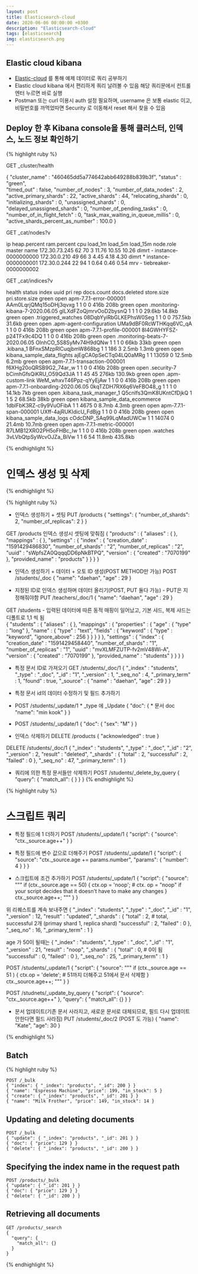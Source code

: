 ```yaml
---
layout: post
title: Elasticsearch-cloud
date: 2020-06-06 00:00:00 +0300
description: "Elasticsearch-cloud"
tags: [elasticsearch]
img: elasticsearch.png
---
```


## Elastic cloud kibana
* [Elastic-cloud][Elastic-cloud] 를 통해 예제 데이터로 쿼리 공부하기
* Elastic cloud kibana 에서 편리하게 쿼리 날려볼 수 있음 해당 쿼리문에서 컨트롤 엔터 누르면 바로 실행
* Postman 또는 curl 이용시 auth 설정 필요하며, username 은 보통 elastic 이고, 비밀번호를 까먹었따면 Security 로 이동해서 reset 해서 찾을 수 있음

## Deploy 한 후 Kibana console을 통해 클러스터, 인덱스, 노드 정보 확인하기

{% highlight ruby %}

GET _cluster/health

{
  "cluster_name" : "460465dd5a774642abb649288b839b3f",
  "status" : "green",    
  "timed_out" : false,
  "number_of_nodes" : 3,
  "number_of_data_nodes" : 2,
  "active_primary_shards" : 22,
  "active_shards" : 44,
  "relocating_shards" : 0,
  "initializing_shards" : 0,
  "unassigned_shards" : 0,
  "delayed_unassigned_shards" : 0,
  "number_of_pending_tasks" : 0,
  "number_of_in_flight_fetch" : 0,
  "task_max_waiting_in_queue_millis" : 0,
  "active_shards_percent_as_number" : 100.0
}

GET _cat/nodes?v

ip            heap.percent ram.percent cpu load_1m load_5m load_15m node.role master name
172.30.73.245           62          70   3   11.76   10.55    10.26 dimrt     -      instance-0000000000
172.30.0.210            49          66   3    4.45    4.18     4.30 dimrt     *      instance-0000000001
172.30.0.244            22          94   1    0.64    0.46     0.54 mrv       -      tiebreaker-0000000002



GET _cat/indices?v

health status index                           uuid                   pri rep docs.count docs.deleted store.size pri.store.size
green  open   apm-7.7.1-error-000001          AAm0LqrjQMq15oDHj3qvxg   1   1          0            0       416b           208b
green  open   .monitoring-kibana-7-2020.06.05 gILXdFZoQjmrvOoD2bysnQ   1   1          1            0     29.6kb         14.8kb
green  open   .triggered_watches              08DqbYyiRbGLKEPhsW0Seg   1   1          0            0    757.5kb         31.6kb
green  open   .apm-agent-configuration        UMa9dBF0RcWTHKqq6VC_qA   1   1          0            0       416b           208b
green  open   apm-7.7.1-profile-000001        8I4GWHYFSZ-p24TFx9c4DQ   1   1          0            0       416b           208b
green  open   .monitoring-beats-7-2020.06.05  OlnhCO_5S8SyMv74H9dQNw   1   1          1            0       66kb           33kb
green  open   .kibana_1                       BFnxSMzpRlCuqjbmW868bg   1   1        186            3      2.5mb          1.3mb
green  open   kibana_sample_data_flights      ajEgCA0pSeCTq04LQ0aMRg   1   1      13059            0     12.5mb          6.2mb
green  open   apm-7.7.1-transaction-000001    f6XHg20oQRSB9G2_74ar_w   1   1          0            0       416b           208b
green  open   .security-7                     bCimhGfsQiKRU_O59Qd3JA   1   1         45           45      276kb        130.9kb
green  open   .apm-custom-link                WeM_whxvT46Ppz-qYyEjAw   1   1          0            0       416b           208b
green  open   apm-7.7.1-onboarding-2020.06.05 0kqTZDH7RX6q6VeFBO48_g   1   1          1            0     14.1kb            7kb
green  open   .kibana_task_manager_1          Q5cnIfs3QmK8UKntCfDjkQ   1   1          5            2     68.5kb           38kb
green  open   kibana_sample_data_ecommerce    1dblFbK3RZ-c9y9VuOFibA   1   1       4675            0      8.7mb          4.3mb
green  open   apm-7.7.1-span-000001           UXff-4ajRUKIdicU_FdBjg   1   1          0            0       416b           208b
green  open   kibana_sample_data_logs         cOdcDNP_SAq99LqMadUWCw   1   1      14074            0     21.4mb         10.7mb
green  open   apm-7.7.1-metric-000001         R7LMB12XRO2PH5oFHBc_Iw   1   1          0            0       416b           208b
green  open   .watches                        3vLVbQtpSyWcvOJZa_BiVw   1   1          6           54     11.8mb        435.8kb


{% endhighlight %}

# 인덱스 생성 및 삭제
{% endhighlight %}



{% highlight ruby %}

* 인덱스 생성하기 + 셋팅
PUT /products
{
  "settings": {
    "number_of_shards": 2,
    "number_of_replicas": 2
  }
}

GET /products     인덱스 생성시 셋팅에 맞춰짐
{
  "products" : {
    "aliases" : { },
    "mappings" : { },
    "settings" : {
      "index" : {
        "creation_date" : "1591429486830",
        "number_of_shards" : "2",
        "number_of_replicas" : "2",
        "uuid" : "sWpfsZA0QqqqDD6pNkBTPQ",
        "version" : {
          "created" : "7070199"
        },
        "provided_name" : "products"
      }
    }
  }
}


* 인덱스 생성하기 + 데이터 + 오토 ID 생성(POST METHOD만 가능)
POST /students/_doc
{
  "name": "daehan",
  "age" : 29
}


* 지정된 ID로 인덱스 생성하며 데이터 올리기(POST, PUT 둘다 가능) - PUT은 지정해줘야함
PUT /teachers/_doc/1
{
  "name": "daehan",
  "age" : 29
}


GET /students           - 입력된 데이터에 따른 동적 매핑이 일어났고, 기본 샤드, 복제 샤드는 디폴트로 1,1 씩 됨  
{
  "students" : {
    "aliases" : { },
    "mappings" : {
      "properties" : {
        "age" : {
          "type" : "long"
        },
        "name" : {
          "type" : "text",
          "fields" : {
            "keyword" : {
              "type" : "keyword",
              "ignore_above" : 256
            }
          }
        }
      }
    },
    "settings" : {
      "index" : {
        "creation_date" : "1591429458440",
        "number_of_shards" : "1",
        "number_of_replicas" : "1",
        "uuid" : "mvXLMFZUTP-fv2mV48Wi-A",
        "version" : {
          "created" : "7070199"
        },
        "provided_name" : "students"
      }
    }
  }
}

* 특정 문서 ID로 가져오기
GET /students/_doc/1
{
  "_index" : "students",
  "_type" : "_doc",
  "_id" : "1",
  "_version" : 1,
  "_seq_no" : 4,
  "_primary_term" : 1,
  "found" : true,
  "_source" : {
    "name" : "daehan",
    "age" : 29
  }
}

* 특정 문서 id의 데이터 수정하기 및 필드 추가하기
* POST /students/_update/1        * _type 에 _Update
{
  "doc": {                         * 문서 doc
    "name": "min kook"
  }
}

*  POST /students/_update/1
{
  "doc": {
    "sex": "M"
  }
}


* 인덱스 삭제하기
DELETE /products
{
  "acknowledged" : true
}

DELETE /students/_doc/1
{
  "_index" : "students",
  "_type" : "_doc",
  "_id" : "2",
  "_version" : 2,
  "result" : "deleted",
  "_shards" : {
    "total" : 2,
    "successful" : 2,
    "failed" : 0
  },
  "_seq_no" : 47,
  "_primary_term" : 1
}




* 쿼리에 의한 특정 문서들만 삭제하기
POST /students/_delete_by_query
{
  "query": {
    "match_all": { }
  }
}
{% endhighlight %}


{% highlight ruby %}

# 스크립트 쿼리

* 특정 필드에 1 더하기
POST /students/_update/1
{
  "script": {
    "source": "ctx._source.age++"
  }
}

* 특정 필드에 변수 값으로 더해주기
POST /students/_update/1
{
  "script": {
    "source": "ctx._source.age += params.number",
    "params": {
      "number": 4
    }
  }
}

* 스크립트에 조건 추가하기
POST /students/_update/1
{
  "script": {
    "source": 
    """
      if (ctx._source.age == 50) {
        ctx.op = 'noop';               # ctx. op = "noop" if your script decides that it doesn't have to make any changes
      }
      ctx._source.age++;
    """
  }
}

위 리퀘스트를 계속 보내주면 
{
  "_index" : "students",
  "_type" : "_doc",
  "_id" : "1",
  "_version" : 12,
  "result" : "updated",
  "_shards" : {
    "total" : 2,             # total, successful 2개 (primay shard 1, replica shard)
    "successful" : 2,
    "failed" : 0
  },
  "_seq_no" : 16,
  "_primary_term" : 1
}

age 가 50이 될때는
{
  "_index" : "students",
  "_type" : "_doc",
  "_id" : "1",
  "_version" : 21,
  "result" : "noop",
  "_shards" : {
    "total" : 0,            # 0이 됨
    "successful" : 0,
    "failed" : 0
  },
  "_seq_no" : 25,
  "_primary_term" : 1
}

POST /students/_update/1
{
  "script": {
    "source": """
      if (ctx._source.age == 51 ) {
        ctx.op = 'delete';            # 51까지 더해주고 51에서 문서 삭제함
      }
      ctx._source.age++;
    """
  }
}


POST /studnets/_update_by_query
{
  "script": {
    "source": "ctx._source.age++"
  },
  "query": {
    "match_all": {}
  }
}



* 문서 업데이트(기존 문서 사라지고, 새로운 문서로 대체되므로, 필드 다시 업데이트 안한다면 필드 사라짐)
PUT /students/_doc/2   (POST 도 가능)
{
  "name": "Kate",
  "age": 30
}

{% endhighlight %}


## Batch
{% highlight ruby %}

```
POST /_bulk
{ "index": { "_index": "products", "_id": 200 } }
{ "name": "Espresso Machine", "price": 199, "in_stock": 5 }
{ "create": { "_index": "products", "_id": 201 } }
{ "name": "Milk Frother", "price": 149, "in_stock": 14 }
```

## Updating and deleting documents

```
POST /_bulk
{ "update": { "_index": "products", "_id": 201 } }
{ "doc": { "price": 129 } }
{ "delete": { "_index": "products", "_id": 200 } }
```

## Specifying the index name in the request path

```
POST /products/_bulk
{ "update": { "_id": 201 } }
{ "doc": { "price": 129 } }
{ "delete": { "_id": 200 } }
```

## Retrieving all documents

```
GET /products/_search
{
  "query": {
    "match_all": {}
  }
}
```

{% endhighlight %}



[Elastic-cloud]: https://www.elastic.co/kr/cloud/
